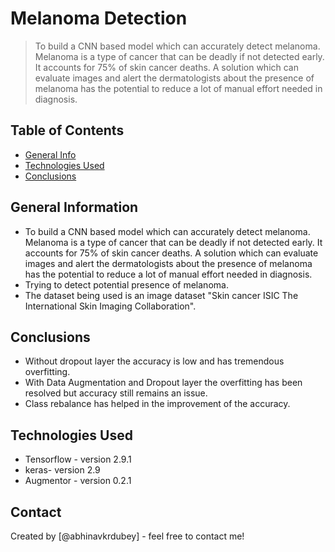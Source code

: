 # Melanoma Detection
> To build a CNN based model which can accurately detect melanoma. Melanoma is a type of cancer that can be deadly if not detected early. It accounts for 75% of skin cancer deaths. A solution which can evaluate images and alert the dermatologists about the presence of melanoma has the potential to reduce a lot of manual effort needed in diagnosis.


## Table of Contents
* [General Info](#general-information)
* [Technologies Used](#technologies-used)
* [Conclusions](#conclusions)

<!-- You can include any other section that is pertinent to your problem -->

## General Information
- To build a CNN based model which can accurately detect melanoma. Melanoma is a type of cancer that can be deadly if not detected early. It accounts for 75% of skin cancer deaths. A solution which can evaluate images and alert the dermatologists about the presence of melanoma has the potential to reduce a lot of manual effort needed in diagnosis.
- Trying to detect potential presence of melanoma.
- The dataset being used is an image dataset "Skin cancer ISIC The International Skin Imaging Collaboration".

<!-- You don't have to answer all the questions - just the ones relevant to your project. -->

## Conclusions
- Without dropout layer the accuracy is low and has tremendous overfitting.
- With Data Augmentation and Dropout layer the overfitting has been resolved but accuracy still remains an issue.
- Class rebalance has helped in the improvement of the accuracy.

<!-- You don't have to answer all the questions - just the ones relevant to your project. -->


## Technologies Used
- Tensorflow - version 2.9.1
- keras- version 2.9
- Augmentor - version 0.2.1

<!-- As the libraries versions keep on changing, it is recommended to mention the version of library used in this project -->


## Contact
Created by [@abhinavkrdubey] - feel free to contact me!


<!-- Optional -->
<!-- ## License -->
<!-- This project is open source and available under the [... License](). -->

<!-- You don't have to include all sections - just the one's relevant to your project -->